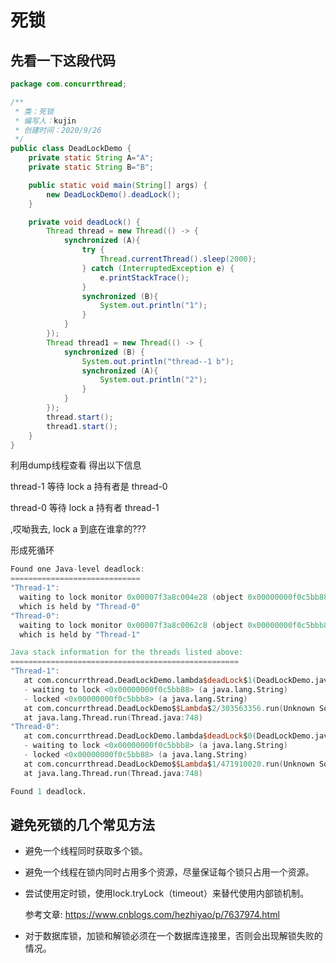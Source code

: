 # 死锁

## 先看一下这段代码

```java
package com.concurrthread;

/**
 * 类：死锁
 * 编写人：kujin
 * 创建时间：2020/9/26
 */
public class DeadLockDemo {
    private static String A="A";
    private static String B="B";

    public static void main(String[] args) {
        new DeadLockDemo().deadLock();
    }

    private void deadLock() {
        Thread thread = new Thread(() -> {
            synchronized (A){
                try {
                    Thread.currentThread().sleep(2000);
                } catch (InterruptedException e) {
                    e.printStackTrace();
                }
                synchronized (B){
                    System.out.println("1");
                }
            }
        });
        Thread thread1 = new Thread(() -> {
            synchronized (B) {
                System.out.println("thread--1 b");
                synchronized (A){
                    System.out.println("2");
                }
            }
        });
        thread.start();
        thread1.start();
    }
}
```

利用dump线程查看 得出以下信息

thread-1 等待 lock a 持有者是 thread-0

thread-0 等待 lock a 持有者 thread-1

,哎呦我去, lock a 到底在谁拿的???

形成死循环

```verilog
Found one Java-level deadlock:
=============================
"Thread-1":
  waiting to lock monitor 0x00007f3a8c004e28 (object 0x00000000f0c5bb88, a java.lang.String),
  which is held by "Thread-0"
"Thread-0":
  waiting to lock monitor 0x00007f3a8c0062c8 (object 0x00000000f0c5bbb8, a java.lang.String),
  which is held by "Thread-1"

Java stack information for the threads listed above:
===================================================
"Thread-1":
   at com.concurrthread.DeadLockDemo.lambda$deadLock$1(DeadLockDemo.java:33)
   - waiting to lock <0x00000000f0c5bb88> (a java.lang.String)
   - locked <0x00000000f0c5bbb8> (a java.lang.String)
   at com.concurrthread.DeadLockDemo$$Lambda$2/303563356.run(Unknown Source)
   at java.lang.Thread.run(Thread.java:748)
"Thread-0":
   at com.concurrthread.DeadLockDemo.lambda$deadLock$0(DeadLockDemo.java:25)
   - waiting to lock <0x00000000f0c5bbb8> (a java.lang.String)
   - locked <0x00000000f0c5bb88> (a java.lang.String)
   at com.concurrthread.DeadLockDemo$$Lambda$1/471910020.run(Unknown Source)
   at java.lang.Thread.run(Thread.java:748)

Found 1 deadlock.
```

## 避免死锁的几个常见方法

-  避免一个线程同时获取多个锁。

- 避免一个线程在锁内同时占用多个资源，尽量保证每个锁只占用一个资源。

- 尝试使用定时锁，使用lock.tryLock（timeout）来替代使用内部锁机制。

  参考文章: https://www.cnblogs.com/hezhiyao/p/7637974.html

-  对于数据库锁，加锁和解锁必须在一个数据库连接里，否则会出现解锁失败的情况。

